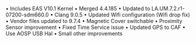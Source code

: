 • Includes EAS V10.1 Kernel
• Merged 4.4.185
• Updated to LA.UM.7.2.r1-07200-sdm660.0
• Clang 9.0.5
• Updated Wifi configuration (Wifi drop fix)
• Vendor files updated to 9.7.4
• Magnetic Cover switchable
• Proximity Sensor improvement
• Fixed Time Service issue
• Updated GPS to CAF
• Use AOSP USB Hal
• Small other improvements
